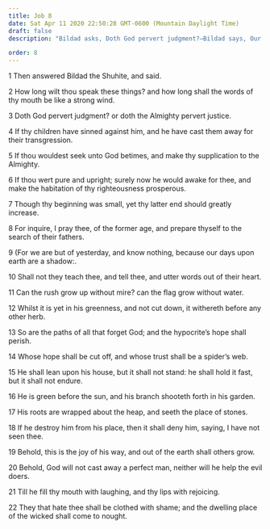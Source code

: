 ```yaml
---
title: Job 8
date: Sat Apr 11 2020 22:50:28 GMT-0600 (Mountain Daylight Time)
draft: false
description: "Bildad asks, Doth God pervert judgment?—Bildad says, Our days upon earth are a shadow, and God will not cast away a perfect man."

order: 8
---
```

    
1 Then answered Bildad the Shuhite, and said.

2 How long wilt thou speak these things? and how long shall the words of thy mouth be like a strong wind.

3 Doth God pervert judgment? or doth the Almighty pervert justice.

4 If thy children have sinned against him, and he have cast them away for their transgression.

5 If thou wouldest seek unto God betimes, and make thy supplication to the Almighty.

6 If thou wert pure and upright; surely now he would awake for thee, and make the habitation of thy righteousness prosperous.

7 Though thy beginning was small, yet thy latter end should greatly increase.

8 For inquire, I pray thee, of the former age, and prepare thyself to the search of their fathers.

9 (For we are but of yesterday, and know nothing, because our days upon earth are a shadow:.

10 Shall not they teach thee, and tell thee, and utter words out of their heart.

11 Can the rush grow up without mire? can the flag grow without water.

12 Whilst it is yet in his greenness, and not cut down, it withereth before any other herb.

13 So are the paths of all that forget God; and the hypocrite’s hope shall perish.

14 Whose hope shall be cut off, and whose trust shall be a spider’s web.

15 He shall lean upon his house, but it shall not stand: he shall hold it fast, but it shall not endure.

16 He is green before the sun, and his branch shooteth forth in his garden.

17 His roots are wrapped about the heap, and seeth the place of stones.

18 If he destroy him from his place, then it shall deny him, saying, I have not seen thee.

19 Behold, this is the joy of his way, and out of the earth shall others grow.

20 Behold, God will not cast away a perfect man, neither will he help the evil doers.

21 Till he fill thy mouth with laughing, and thy lips with rejoicing.

22 They that hate thee shall be clothed with shame; and the dwelling place of the wicked shall come to nought.
